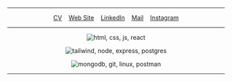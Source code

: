 ----
<p align="center">
  <a href="https://github.com/aliakpoyraz/aliakpoyraz/raw/main/cv.pdf">CV</a> &nbsp;&nbsp; 
  <a href="https://aliakpoyraz">Web Site</a> &nbsp;&nbsp; 
  <a href="https://linkedin.com/in/aliakpoyraz">LinkedIn</a> &nbsp;&nbsp; 
  <a href="mailto:aliakpoyraz@gmail.com">Mail</a> &nbsp;&nbsp; 
  <a href="https://instagram.com/aliakpoyraz">Instagram</a>
</p>


----
<p align="center">
  <img src="https://skillicons.dev/icons?i=html,css,javascript,react" alt="html, css, js, react" />
</p>

<p align="center">
  <img src="https://skillicons.dev/icons?i=tailwind,nodejs,express,postgres" alt="tailwind, node, express, postgres" />
</p>

<p align="center">
  <img src="https://skillicons.dev/icons?i=mongodb,git,linux,postman" alt="mongodb, git, linux, postman" />
</p>

----
